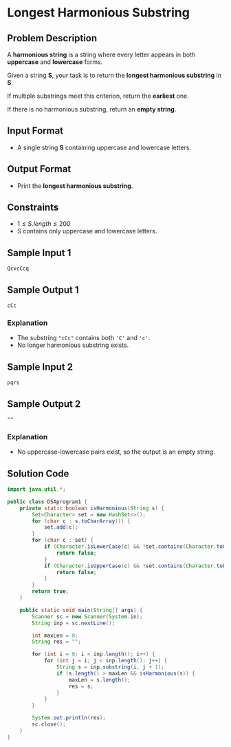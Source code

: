 # Longest Harmonious Substring  

## Problem Description  

A **harmonious string** is a string where every letter appears in both **uppercase** and **lowercase** forms.  

Given a string **S**, your task is to return the **longest harmonious substring** in **S**.  

If multiple substrings meet this criterion, return the **earliest** one.  

If there is no harmonious substring, return an **empty string**.  


## Input Format  
- A single string **S** containing uppercase and lowercase letters.  

## Output Format  
- Print the **longest harmonious substring**.  


## Constraints  
- $1 \leq S.length \leq 200$  
- S contains only uppercase and lowercase letters.  


## Sample Input 1  
```
QcvcCcq
```

## Sample Output 1  
```
cCc
```

### Explanation  
- The substring `"cCc"` contains both `'C'` and `'c'`.  
- No longer harmonious substring exists.  


## Sample Input 2  
```
pqrs
```

## Sample Output 2  
```
""
```

### Explanation  
- No uppercase-lowercase pairs exist, so the output is an empty string.  

## Solution Code  

```java
import java.util.*;

public class DSAprogram1 {
    private static boolean isHarmonious(String s) {
        Set<Character> set = new HashSet<>();
        for (char c : s.toCharArray()) {
            set.add(c);
        }
        for (char c : set) {
            if (Character.isLowerCase(c) && !set.contains(Character.toUpperCase(c))) {
                return false;
            }
            if (Character.isUpperCase(c) && !set.contains(Character.toLowerCase(c))) {
                return false;
            }
        }
        return true;
    }

    public static void main(String[] args) {
        Scanner sc = new Scanner(System.in);
        String inp = sc.nextLine();

        int maxLen = 0;
        String res = "";

        for (int i = 0; i < inp.length(); i++) {
            for (int j = i; j < inp.length(); j++) {
                String s = inp.substring(i, j + 1);
                if (s.length() > maxLen && isHarmonious(s)) {
                    maxLen = s.length();
                    res = s;
                }
            }
        }

        System.out.println(res);
        sc.close();
    }
}
```

